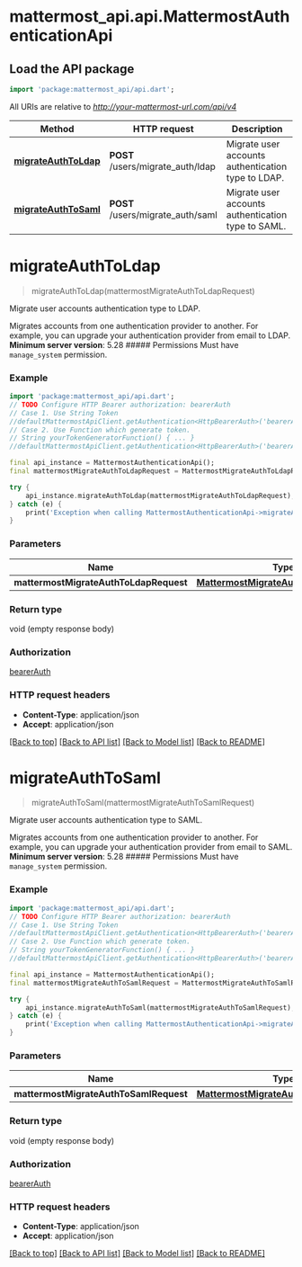 # mattermost_api.api.MattermostAuthenticationApi

## Load the API package
```dart
import 'package:mattermost_api/api.dart';
```

All URIs are relative to *http://your-mattermost-url.com/api/v4*

Method | HTTP request | Description
------------- | ------------- | -------------
[**migrateAuthToLdap**](MattermostAuthenticationApi.md#migrateauthtoldap) | **POST** /users/migrate_auth/ldap | Migrate user accounts authentication type to LDAP.
[**migrateAuthToSaml**](MattermostAuthenticationApi.md#migrateauthtosaml) | **POST** /users/migrate_auth/saml | Migrate user accounts authentication type to SAML.


# **migrateAuthToLdap**
> migrateAuthToLdap(mattermostMigrateAuthToLdapRequest)

Migrate user accounts authentication type to LDAP.

Migrates accounts from one authentication provider to another. For example, you can upgrade your authentication provider from email to LDAP. __Minimum server version__: 5.28 ##### Permissions Must have `manage_system` permission. 

### Example
```dart
import 'package:mattermost_api/api.dart';
// TODO Configure HTTP Bearer authorization: bearerAuth
// Case 1. Use String Token
//defaultMattermostApiClient.getAuthentication<HttpBearerAuth>('bearerAuth').setAccessToken('YOUR_ACCESS_TOKEN');
// Case 2. Use Function which generate token.
// String yourTokenGeneratorFunction() { ... }
//defaultMattermostApiClient.getAuthentication<HttpBearerAuth>('bearerAuth').setAccessToken(yourTokenGeneratorFunction);

final api_instance = MattermostAuthenticationApi();
final mattermostMigrateAuthToLdapRequest = MattermostMigrateAuthToLdapRequest(); // MattermostMigrateAuthToLdapRequest | 

try {
    api_instance.migrateAuthToLdap(mattermostMigrateAuthToLdapRequest);
} catch (e) {
    print('Exception when calling MattermostAuthenticationApi->migrateAuthToLdap: $e\n');
}
```

### Parameters

Name | Type | Description  | Notes
------------- | ------------- | ------------- | -------------
 **mattermostMigrateAuthToLdapRequest** | [**MattermostMigrateAuthToLdapRequest**](MattermostMigrateAuthToLdapRequest.md)|  | [optional] 

### Return type

void (empty response body)

### Authorization

[bearerAuth](../README.md#bearerAuth)

### HTTP request headers

 - **Content-Type**: application/json
 - **Accept**: application/json

[[Back to top]](#) [[Back to API list]](../README.md#documentation-for-api-endpoints) [[Back to Model list]](../README.md#documentation-for-models) [[Back to README]](../README.md)

# **migrateAuthToSaml**
> migrateAuthToSaml(mattermostMigrateAuthToSamlRequest)

Migrate user accounts authentication type to SAML.

Migrates accounts from one authentication provider to another. For example, you can upgrade your authentication provider from email to SAML. __Minimum server version__: 5.28 ##### Permissions Must have `manage_system` permission. 

### Example
```dart
import 'package:mattermost_api/api.dart';
// TODO Configure HTTP Bearer authorization: bearerAuth
// Case 1. Use String Token
//defaultMattermostApiClient.getAuthentication<HttpBearerAuth>('bearerAuth').setAccessToken('YOUR_ACCESS_TOKEN');
// Case 2. Use Function which generate token.
// String yourTokenGeneratorFunction() { ... }
//defaultMattermostApiClient.getAuthentication<HttpBearerAuth>('bearerAuth').setAccessToken(yourTokenGeneratorFunction);

final api_instance = MattermostAuthenticationApi();
final mattermostMigrateAuthToSamlRequest = MattermostMigrateAuthToSamlRequest(); // MattermostMigrateAuthToSamlRequest | 

try {
    api_instance.migrateAuthToSaml(mattermostMigrateAuthToSamlRequest);
} catch (e) {
    print('Exception when calling MattermostAuthenticationApi->migrateAuthToSaml: $e\n');
}
```

### Parameters

Name | Type | Description  | Notes
------------- | ------------- | ------------- | -------------
 **mattermostMigrateAuthToSamlRequest** | [**MattermostMigrateAuthToSamlRequest**](MattermostMigrateAuthToSamlRequest.md)|  | [optional] 

### Return type

void (empty response body)

### Authorization

[bearerAuth](../README.md#bearerAuth)

### HTTP request headers

 - **Content-Type**: application/json
 - **Accept**: application/json

[[Back to top]](#) [[Back to API list]](../README.md#documentation-for-api-endpoints) [[Back to Model list]](../README.md#documentation-for-models) [[Back to README]](../README.md)

